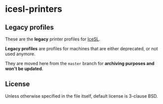 # icesl-printers

## Legacy profiles

These are the **legacy** printer profiles for [IceSL](http://icesl.loria.fr/).

**Legacy profiles** are profiles for machines that are either deprecated, or not used anymore.

They are moved here from the `master` branch for **archiving purposes and won't be updated**.

## License

Unless otherwise specified in the file itself, default license is 3-clause BSD.
